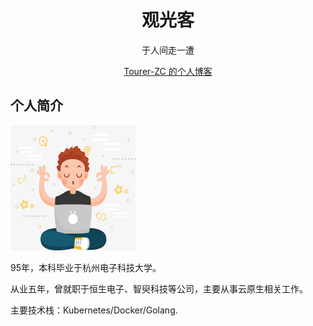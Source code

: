 <h1 align="center"> 观光客 </h1>
<p align="center"> 于人间走一遭 </p>
<p align="center"><a href="https://tourer-zc.github.io/" target="_blank">Tourer-ZC 的个人博客</a></p>

## 个人简介

<img width = '200' height ='200' src ="./docs/public/images/logo.png"/>


95年，本科毕业于杭州电子科技大学。  

从业五年，曾就职于恒生电子、智臾科技等公司，主要从事云原生相关工作。  

主要技术栈：Kubernetes/Docker/Golang.